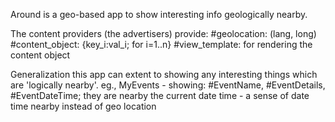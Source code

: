 Around is a geo-based app to show interesting info geologically nearby.

The content providers (the advertisers) provide:
#geolocation: (lang, long)
#content_object: {key_i:val_i; for i=1..n}
#view_template: for rendering the content object

Generalization
this app can extent to showing any interesting things which are 'logically nearby'. eg., MyEvents - 
showing: #EventName, #EventDetails, #EventDateTime; they are nearby the current date time - a sense of date time nearby instead of geo location



